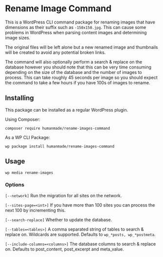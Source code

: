 # Rename Image Command

This is a WordPress CLI command package for renaming images that have dimensions as their suffix such as `-150x150.jpg`. This can cause some problems in WordPress when parsing content images and determining image sizes.

The original files will be left alone but a new renamed image and thumbnails will be created to avoid any potential broken links.

The command will also optionally perform a search & replace on the database however you should note that this can be very time consuming depending on the size of the database and the number of images to process. This can take roughly 45 seconds per image so you should expect the command to take a few hours if you have 100s of images to rename.

## Installing

This package can be installed as a regular WordPress plugin.

Using Composer:

```
composer require humanmade/rename-images-command
```

As a WP CLI Package:

```
wp package install humanmade/rename-images-command
```

## Usage

```
wp media rename-images
```

### Options

`[--network]` Run the migration for all sites on the network.

`[--sites-page=<int>]` If you have more than 100 sites you can process the next 100 by incrementing this.

`[--search-replace]` Whether to update the database.

`[--tables=<tables>]` A comma separated string of tables to search & replace on. Wildcards are supported. Defaults to `wp_*posts, wp_*postmeta`.

`[--include-columns=<columns>]` The database columns to search & replace on. Defaults to post_content, post_excerpt and meta_value.
